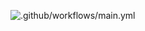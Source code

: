 

![.github/workflows/main.yml](https://github.com/gordybot/test_github_actions/workflows/.github/workflows/main.yml/badge.svg)
